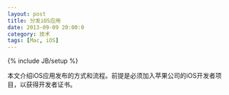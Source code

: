 ```yaml
---
layout: post
title: 分发iOS应用
date: 2013-09-09 20:00:0
category: 技术
tags: [Mac, iOS]
---
```

{% include JB/setup %}

本文介绍iOS应用发布的方式和流程。前提是必须加入苹果公司的iOS开发者项目，以获得开发者证书。

<!--more-->